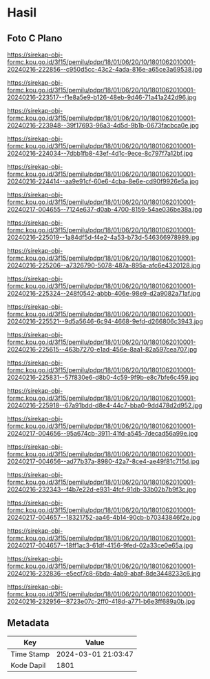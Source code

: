 # Hasil

## Foto C Plano

https://sirekap-obj-formc.kpu.go.id/3f15/pemilu/pdpr/18/01/06/20/10/1801062010001-20240216-222856--c950d5cc-43c2-4ada-816e-a65ce3a69538.jpg

https://sirekap-obj-formc.kpu.go.id/3f15/pemilu/pdpr/18/01/06/20/10/1801062010001-20240216-223517--f1e8a5e9-b126-48eb-9d46-71a41a242d96.jpg

https://sirekap-obj-formc.kpu.go.id/3f15/pemilu/pdpr/18/01/06/20/10/1801062010001-20240216-223948--39f17693-96a3-4d5d-9b1b-0673facbca0e.jpg

https://sirekap-obj-formc.kpu.go.id/3f15/pemilu/pdpr/18/01/06/20/10/1801062010001-20240216-224034--7dbb1fb8-43ef-4d1c-9ece-8c797f7a12bf.jpg

https://sirekap-obj-formc.kpu.go.id/3f15/pemilu/pdpr/18/01/06/20/10/1801062010001-20240216-224414--aa9e91cf-60e6-4cba-8e6e-cd90f9926e5a.jpg

https://sirekap-obj-formc.kpu.go.id/3f15/pemilu/pdpr/18/01/06/20/10/1801062010001-20240217-004655--7124e637-d0ab-4700-8159-54ae036be38a.jpg

https://sirekap-obj-formc.kpu.go.id/3f15/pemilu/pdpr/18/01/06/20/10/1801062010001-20240216-225019--1a84df5d-f4e2-4a53-b73d-546366978989.jpg

https://sirekap-obj-formc.kpu.go.id/3f15/pemilu/pdpr/18/01/06/20/10/1801062010001-20240216-225206--a7326790-5078-487a-895a-afc6e4320128.jpg

https://sirekap-obj-formc.kpu.go.id/3f15/pemilu/pdpr/18/01/06/20/10/1801062010001-20240216-225324--248f0542-abbb-406e-98e9-d2a9082a71af.jpg

https://sirekap-obj-formc.kpu.go.id/3f15/pemilu/pdpr/18/01/06/20/10/1801062010001-20240216-225521--9d5a5646-6c94-4668-9efd-d266806c3943.jpg

https://sirekap-obj-formc.kpu.go.id/3f15/pemilu/pdpr/18/01/06/20/10/1801062010001-20240216-225615--463b7270-e1ad-456e-8aa1-82a597cea707.jpg

https://sirekap-obj-formc.kpu.go.id/3f15/pemilu/pdpr/18/01/06/20/10/1801062010001-20240216-225831--57f830e6-d8b0-4c59-9f9b-e8c7bfe6c459.jpg

https://sirekap-obj-formc.kpu.go.id/3f15/pemilu/pdpr/18/01/06/20/10/1801062010001-20240216-225918--67a91bdd-d8e4-44c7-bba0-9dd478d2d952.jpg

https://sirekap-obj-formc.kpu.go.id/3f15/pemilu/pdpr/18/01/06/20/10/1801062010001-20240217-004656--95a674cb-3911-41fd-a545-7decad56a99e.jpg

https://sirekap-obj-formc.kpu.go.id/3f15/pemilu/pdpr/18/01/06/20/10/1801062010001-20240217-004656--ad77b37a-8980-42a7-8ce4-ae49f81c715d.jpg

https://sirekap-obj-formc.kpu.go.id/3f15/pemilu/pdpr/18/01/06/20/10/1801062010001-20240216-232343--f4b7e22d-e931-4fcf-91db-33b02b7b9f3c.jpg

https://sirekap-obj-formc.kpu.go.id/3f15/pemilu/pdpr/18/01/06/20/10/1801062010001-20240217-004657--18321752-aa46-4b14-90cb-b70343846f2e.jpg

https://sirekap-obj-formc.kpu.go.id/3f15/pemilu/pdpr/18/01/06/20/10/1801062010001-20240217-004657--18ff1ac3-61df-4156-9fed-02a33ce0e65a.jpg

https://sirekap-obj-formc.kpu.go.id/3f15/pemilu/pdpr/18/01/06/20/10/1801062010001-20240216-232836--e5ecf7c8-6bda-4ab9-abaf-8de3448233c6.jpg

https://sirekap-obj-formc.kpu.go.id/3f15/pemilu/pdpr/18/01/06/20/10/1801062010001-20240216-232956--8723e07c-2ff0-418d-a771-b6e3ff689a0b.jpg


## Metadata

| Key        | Value               |
| ---------- | ------------------- |
| Time Stamp | 2024-03-01 21:03:47 |
| Kode Dapil | 1801                |



